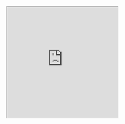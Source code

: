 <iframe style="height:300px; width:300px;" src="https://anasesh.github.io/portfolio/">
<b>IFrame is available here</b>
</iframe>
